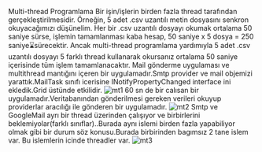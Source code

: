 Multi-thread Programlama
Bir işin/işlerin birden fazla thread tarafından gerçekleştirilmesidir. Örneğin, 5 adet .csv uzantılı metin dosyasını senkron okuyacağımızı düşünelim. Her bir .csv uzantılı dosyayı okumak ortalama 50 saniye sürse, işlemin tamamlanması kaba hesap, 50 saniye x 5 dosya = 250 saniye⌛sürecektir. Ancak multi-thread programlama yardımıyla 5 adet .csv uzantılı dosyayı 5 farklı thread kullanarak okursanız ortalama 50 saniye içerisinde tüm işlem tamamlanacaktır.
Mail gönderme uygulaması ve multithread mantığını içeren bir uygulamadır.Smtp provider ve mail objemizi yarattık.MailTask sınıfı icerisine INotifyPropertyChanged interface ini ekledik.Grid üstünde etkilidir.
![mt1](https://github.com/enmertkaya/MultiThreading/assets/151652097/e9e90df0-a428-453b-a8a9-34fe2f498a75)
60 sn de bir calısan bir uygulamadır.Veritabanından gönderilmesi gereken verileri okuyup providerlar aracılığı ile gönderen bir uygulamadır.
![mt2](https://github.com/enmertkaya/MultiThreading/assets/151652097/63156e12-6e84-4e16-85cc-26e83a494b28)
Smtp ve GoogleMail ayrı bir thread üzerinden çalışıyor ve birbirlerini beklemiyolar(farklı sınıflar)..Burada aynı islemi birden fazla yapabiliyor olmak gibi bir durum söz konusu.Burada birbirinden bagımsız 2 tane islem var. Bu islemlerin icinde threadler var.
![mt3](https://github.com/enmertkaya/MultiThreading/assets/151652097/52eee73f-128a-4615-baec-1e506c096d49)
